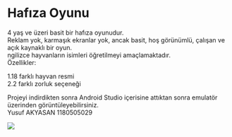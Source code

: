 # Hafıza Oyunu
  
4 yaş ve üzeri basit bir hafıza oyunudur.  
Reklam yok, karmaşık ekranlar yok, ancak basit, hoş görünümlü, çalışan ve açık kaynaklı bir oyun.  
ngilizce hayvanların isimleri öğretilmeyi amaçlamaktadır.  
Özellikler:  
  
1.18 farklı hayvan resmi  
2.2 farklı zorluk seçeneği  
  
Projeyi indirdikten sonra Android Studio içerisine attıktan sonra emulatör üzerinden görüntüleyebilirsiniz.  
Yusuf AKYASAN 1180505029 
                         
![](name-of-giphy.gif)
